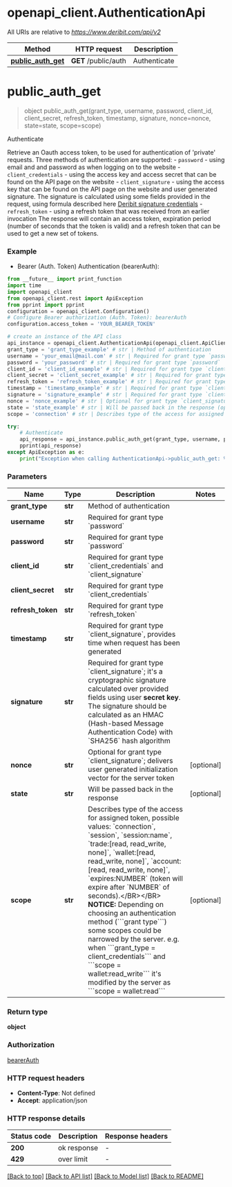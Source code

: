 # openapi_client.AuthenticationApi

All URIs are relative to *https://www.deribit.com/api/v2*

Method | HTTP request | Description
------------- | ------------- | -------------
[**public_auth_get**](AuthenticationApi.md#public_auth_get) | **GET** /public/auth | Authenticate


# **public_auth_get**
> object public_auth_get(grant_type, username, password, client_id, client_secret, refresh_token, timestamp, signature, nonce=nonce, state=state, scope=scope)

Authenticate

Retrieve an Oauth access token, to be used for authentication of 'private' requests.  Three methods of authentication are supported:  - <code>password</code> - using email and and password as when logging on to the website - <code>client_credentials</code> - using the access key and access secret that can be found on the API page on the website - <code>client_signature</code> - using the access key that can be found on the API page on the website and user generated signature. The signature is calculated using some fields provided in the request, using formula described here [Deribit signature credentials](#additional-authorization-method-deribit-signature-credentials) - <code>refresh_token</code> - using a refresh token that was received from an earlier invocation  The response will contain an access token, expiration period (number of seconds that the token is valid) and a refresh token that can be used to get a new set of tokens. 

### Example

* Bearer (Auth. Token) Authentication (bearerAuth):
```python
from __future__ import print_function
import time
import openapi_client
from openapi_client.rest import ApiException
from pprint import pprint
configuration = openapi_client.Configuration()
# Configure Bearer authorization (Auth. Token): bearerAuth
configuration.access_token = 'YOUR_BEARER_TOKEN'

# create an instance of the API class
api_instance = openapi_client.AuthenticationApi(openapi_client.ApiClient(configuration))
grant_type = 'grant_type_example' # str | Method of authentication
username = 'your_email@mail.com' # str | Required for grant type `password`
password = 'your_password' # str | Required for grant type `password`
client_id = 'client_id_example' # str | Required for grant type `client_credentials` and `client_signature`
client_secret = 'client_secret_example' # str | Required for grant type `client_credentials`
refresh_token = 'refresh_token_example' # str | Required for grant type `refresh_token`
timestamp = 'timestamp_example' # str | Required for grant type `client_signature`, provides time when request has been generated
signature = 'signature_example' # str | Required for grant type `client_signature`; it's a cryptographic signature calculated over provided fields using user **secret key**. The signature should be calculated as an HMAC (Hash-based Message Authentication Code) with `SHA256` hash algorithm
nonce = 'nonce_example' # str | Optional for grant type `client_signature`; delivers user generated initialization vector for the server token (optional)
state = 'state_example' # str | Will be passed back in the response (optional)
scope = 'connection' # str | Describes type of the access for assigned token, possible values: `connection`, `session`, `session:name`, `trade:[read, read_write, none]`, `wallet:[read, read_write, none]`, `account:[read, read_write, none]`, `expires:NUMBER` (token will expire after `NUMBER` of seconds).</BR></BR> **NOTICE:** Depending on choosing an authentication method (```grant type```) some scopes could be narrowed by the server. e.g. when ```grant_type = client_credentials``` and ```scope = wallet:read_write``` it's modified by the server as ```scope = wallet:read``` (optional)

try:
    # Authenticate
    api_response = api_instance.public_auth_get(grant_type, username, password, client_id, client_secret, refresh_token, timestamp, signature, nonce=nonce, state=state, scope=scope)
    pprint(api_response)
except ApiException as e:
    print("Exception when calling AuthenticationApi->public_auth_get: %s\n" % e)
```

### Parameters

Name | Type | Description  | Notes
------------- | ------------- | ------------- | -------------
 **grant_type** | **str**| Method of authentication | 
 **username** | **str**| Required for grant type &#x60;password&#x60; | 
 **password** | **str**| Required for grant type &#x60;password&#x60; | 
 **client_id** | **str**| Required for grant type &#x60;client_credentials&#x60; and &#x60;client_signature&#x60; | 
 **client_secret** | **str**| Required for grant type &#x60;client_credentials&#x60; | 
 **refresh_token** | **str**| Required for grant type &#x60;refresh_token&#x60; | 
 **timestamp** | **str**| Required for grant type &#x60;client_signature&#x60;, provides time when request has been generated | 
 **signature** | **str**| Required for grant type &#x60;client_signature&#x60;; it&#39;s a cryptographic signature calculated over provided fields using user **secret key**. The signature should be calculated as an HMAC (Hash-based Message Authentication Code) with &#x60;SHA256&#x60; hash algorithm | 
 **nonce** | **str**| Optional for grant type &#x60;client_signature&#x60;; delivers user generated initialization vector for the server token | [optional] 
 **state** | **str**| Will be passed back in the response | [optional] 
 **scope** | **str**| Describes type of the access for assigned token, possible values: &#x60;connection&#x60;, &#x60;session&#x60;, &#x60;session:name&#x60;, &#x60;trade:[read, read_write, none]&#x60;, &#x60;wallet:[read, read_write, none]&#x60;, &#x60;account:[read, read_write, none]&#x60;, &#x60;expires:NUMBER&#x60; (token will expire after &#x60;NUMBER&#x60; of seconds).&lt;/BR&gt;&lt;/BR&gt; **NOTICE:** Depending on choosing an authentication method (&#x60;&#x60;&#x60;grant type&#x60;&#x60;&#x60;) some scopes could be narrowed by the server. e.g. when &#x60;&#x60;&#x60;grant_type &#x3D; client_credentials&#x60;&#x60;&#x60; and &#x60;&#x60;&#x60;scope &#x3D; wallet:read_write&#x60;&#x60;&#x60; it&#39;s modified by the server as &#x60;&#x60;&#x60;scope &#x3D; wallet:read&#x60;&#x60;&#x60; | [optional] 

### Return type

**object**

### Authorization

[bearerAuth](../README.md#bearerAuth)

### HTTP request headers

 - **Content-Type**: Not defined
 - **Accept**: application/json

### HTTP response details
| Status code | Description | Response headers |
|-------------|-------------|------------------|
**200** | ok response |  -  |
**429** | over limit |  -  |

[[Back to top]](#) [[Back to API list]](../README.md#documentation-for-api-endpoints) [[Back to Model list]](../README.md#documentation-for-models) [[Back to README]](../README.md)

